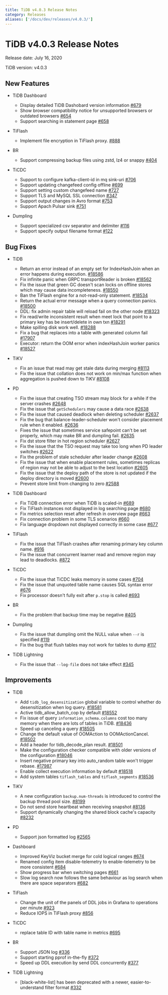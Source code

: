 ```yaml
---
title: TiDB v4.0.3 Release Notes
category: Releases
aliases: ['/docs/dev/releases/v4.0.3/']
---
```


# TiDB v4.0.3 Release Notes

Release date: July 16, 2020

TiDB version: v4.0.3

## New Features
+ TiDB Dashboard

    - Display detailed TiDB Dashobard version information [#679](https://github.com/pingcap-incubator/tidb-dashboard/pull/679)
    - Show browser compatibility notice for unsupported browsers or outdated browsers [#654](https://github.com/pingcap-incubator/tidb-dashboard/pull/654)
    - Support searching in statement page [#658](https://github.com/pingcap-incubator/tidb-dashboard/pull/658)
+ TiFlash

    - Implement file encryption in TiFlash proxy. [#888](https://github.com/pingcap/tics/pull/888)

+ BR

    - Support compressing backup files using zstd, lz4 or snappy [#404](https://github.com/pingcap/br/pull/404)

+ TiCDC

    - Support to configure kafka-client-id in mq sink-uri [#706](https://github.com/pingcap/ticdc/pull/706)
    - Support updating changefeed config offline [#699](https://github.com/pingcap/ticdc/pull/699)
    - Support setting custom changefeed name [#727](https://github.com/pingcap/ticdc/pull/727)
    - Support TLS and MySQL SSL connection [#347](https://github.com/pingcap/ticdc/pull/347)
    - Support output changes in Avro format [#753](https://github.com/pingcap/ticdc/pull/753)
    - Support Apach Pulsar sink [#751](https://github.com/pingcap/ticdc/pull/751)

+ Dumpling

    - Support specialized csv separator and delimiter [#116](https://github.com/pingcap/dumpling/pull/116)
    - Support specify output filename format [#122](https://github.com/pingcap/dumpling/pull/122)

## Bug Fixes

+ TiDB

    - Return an error instead of an empty set for IndexHashJoin when an error happens during execution. [#18586](https://github.com/pingcap/tidb/pull/18586)
    - Fix infinite panic when GRPC transportReader is broken [#18562](https://github.com/pingcap/tidb/pull/18562)
    - Fix the issue that green GC doesn't scan locks on offline stores which may cause data incompleteness. [#18550](https://github.com/pingcap/tidb/pull/18550)
    - Ban the TiFlash engine for a not-read-only statement. [#18534](https://github.com/pingcap/tidb/pull/18534)
    - Return the actual error message when a query connection panics. [#18500](https://github.com/pingcap/tidb/pull/18500)
    - DDL: fix admin repair table will reload fail on the other node [#18323](https://github.com/pingcap/tidb/pull/18323)
    - Fix read/write inconsistent result when meet lock that point to a primary key has be insert/delete in own txn [#18291](https://github.com/pingcap/tidb/pull/18291)
    - Make spilling disk work well. [#18288](https://github.com/pingcap/tidb/pull/18288)
    - Fix a bug that replaces into a table with generated column fail [#17907](https://github.com/pingcap/tidb/pull/17907)
    - Executor: return the OOM error when indexHashJoin worker panics [#18527](https://github.com/pingcap/tidb/pull/18527)
    
+ TiKV

    - Fix an issue that read may get stale data during merging [#8113](https://github.com/tikv/tikv/pull/8113)
    - Fix the issue that collation does not work on min/max function when aggregation is pushed down to TiKV [#8108](https://github.com/tikv/tikv/pull/8108)

+ PD

    - Fix the issue that creating TSO stream may block for a while if the server crashes [#2648](https://github.com/pingcap/pd/pull/2648)
    - Fix the issue that `getSchedulers` may cause a data race [#2638](https://github.com/pingcap/pd/pull/2638)
    - Fix the issue that caused deadlock when deleting scheduler [#2637](https://github.com/pingcap/pd/pull/2637)
    - Fix the bug that balance-leader-scheduler won't consider placement rule when it enabled. [#2636](https://github.com/pingcap/pd/pull/2636)
    - Fixes the issue that sometimes service safepoint can't be set properly, which may make BR and dumpling fail. [#2635](https://github.com/pingcap/pd/pull/2635)
    - Fix dst store filter in hot region scheduler [#2627](https://github.com/pingcap/pd/pull/2627)
    - Fix the issue that the TSO request may take too long when PD leader switches [#2622](https://github.com/pingcap/pd/pull/2622)
    - Fix the problem of stale scheduler after leader change [#2608](https://github.com/pingcap/pd/pull/2608)
    - Fix the issue that when enable placement rules, sometimes replicas of region may not be able to adjust to the best location [#2605](https://github.com/pingcap/pd/pull/2605)
    - Fix the issue that the deploy path of the store is not updated if the deploy directory is moved [#2600](https://github.com/pingcap/pd/pull/2600)
    - Prevent store limit from changing to zero [#2588](https://github.com/pingcap/pd/pull/2588)
    
+ TiDB Dashboard

    - Fix TiDB connection error when TiDB is scaled-in [#689](https://github.com/pingcap-incubator/tidb-dashboard/pull/689)
    - Fix TiFlash instances not displayed in log searching page [#680](https://github.com/pingcap-incubator/tidb-dashboard/pull/680)
    - Fix metrics selection reset after refresh in overview page [#663](https://github.com/pingcap-incubator/tidb-dashboard/pull/663)
    - Fix connection problem in some TLS scenarios [#660](https://github.com/pingcap-incubator/tidb-dashboard/pull/660)
    - Fix language dropdown not displayed correctly in some case [#677](https://github.com/pingcap-incubator/tidb-dashboard/pull/677)

+ TiFlash

    - Fix the issue that TiFlash crashes after renaming primary key column name. [#916](https://github.com/pingcap/tics/pull/916)
    - Fix the issue that concurrent learner read and remove region may lead to deadlocks. [#872](https://github.com/pingcap/tics/pull/872)


+ TiCDC

    - Fix the issue that TiCDC leaks memory in some cases [#704](https://github.com/pingcap/ticdc/pull/704)
    - Fix the issue that unquoted table name causes SQL syntax error [#676](https://github.com/pingcap/ticdc/pull/676)
    - Fix processor doesn't fully exit after `p.stop` is called [#693](https://github.com/pingcap/ticdc/pull/693)

+ BR

    - Fix the problem that backup time may be negative [#405](https://github.com/pingcap/br/pull/405)

+ Dumpling

    - Fix the issue that dumpling omit the NULL value when `--r` is specified [#119](https://github.com/pingcap/dumpling/pull/119)
    - Fix the bug that flush tables may not work for tables to dump [#117](https://github.com/pingcap/dumpling/pull/117)

+ TiDB Lightning

    - Fix the issue that `--log-file` does not take effect [#345](https://github.com/pingcap/tidb-lightning/pull/345)

## Improvements

+ TiDB

    - Add `tidb_log_desensitization` global variable to control whether do desensitization when log query. [#18581](https://github.com/pingcap/tidb/pull/18581)
    - Active tidb_allow_batch_cop by default [#18552](https://github.com/pingcap/tidb/pull/18552)
    - Fix issue of query `information_schema.columns` cost too many memory when there are lots of tables in TiDB. [#18436](https://github.com/pingcap/tidb/pull/18436)
    - Speed up canceling a query [#18505](https://github.com/pingcap/tidb/pull/18505)
    - Change the default value of OOMAction to OOMActionCancel. [#18502](https://github.com/pingcap/tidb/pull/18502)
    - Add a header for tidb_decode_plan result. [#18501](https://github.com/pingcap/tidb/pull/18501)
    - Make the configuration checker compatible with older versions of the configuration [#18046](https://github.com/pingcap/tidb/pull/18046)
    - Insert negative primary key into auto_random table won't trigger rebase. [#17987](https://github.com/pingcap/tidb/pull/17987)
    - Enable collect execution information by default [#18518](https://github.com/pingcap/tidb/pull/18518)
    - Add system tables `tiflash_tables` and `tiflash_segments` [#18536](https://github.com/pingcap/tidb/pull/18536)

+ TiKV

    - A new configuration `backup.num-threads` is introduced to control the backup thread pool size. [#8199](https://github.com/tikv/tikv/pull/8199)
    - Do not send store heartbeat when receiving snapshot [#8136](https://github.com/tikv/tikv/pull/8136)
    - Support dynamically changing the shared block cache's capacity [#8232](https://github.com/tikv/tikv/pull/8232)

+ PD

    - Support json formatted log [#2565](https://github.com/pingcap/pd/pull/2565)
    
+ Dashboard

    - Improved KeyViz bucket merge for cold logical ranges [#674](https://github.com/pingcap-incubator/tidb-dashboard/pull/674)
    - Renamed config item disable-telemetry to enable-telemetry to be more consistent [#684](https://github.com/pingcap-incubator/tidb-dashboard/pull/684)
    - Show progress bar when switching pages [#661](https://github.com/pingcap-incubator/tidb-dashboard/pull/661)
    - Slow log search now follows the same behaviour as log search when there are space separators [#682](https://github.com/pingcap-incubator/tidb-dashboard/pull/682)

+ TiFlash

    - Change the unit of the panels of DDL jobs in Grafana to operations per minute [#923](https://github.com/pingcap/tics/pull/923)
    - Reduce IOPS in TiFlash proxy [#856](https://github.com/pingcap/tics/pull/856)

+ TiCDC

    - replace table ID with table name in metrics [#695](https://github.com/pingcap/ticdc/pull/695)

+ BR

    - Support JSON log [#336](https://github.com/pingcap/br/issues/336)
    - Support starting pprof in-the-fly [#372](https://github.com/pingcap/br/pull/372)
    - Speed up DDL execution by send DDL concurrently [#377](https://github.com/pingcap/br/pull/377)

+ TiDB Lightning

    - [black-white-list] has been deprecated with a newer, easier-to-understand filter format [#332](https://github.com/pingcap/tidb-lightning/pull/332)
